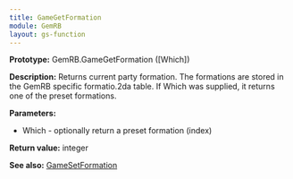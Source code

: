 ```yaml
---
title: GameGetFormation
module: GemRB
layout: gs-function
---
```


**Prototype:** GemRB.GameGetFormation ([Which])

**Description:** Returns current party formation. The formations are stored 
in the GemRB specific formatio.2da table. If Which was supplied, it returns 
one of the preset formations.

**Parameters:**
  * Which - optionally return a preset formation (index)

**Return value:** integer

**See also:** [GameSetFormation](GameSetFormation.md)
